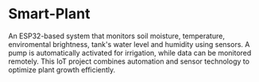 # Smart-Plant
An ESP32-based system that monitors soil moisture, temperature, enviromental brightness, tank's water level and humidity using sensors. A pump is automatically activated for irrigation, while data can be monitored remotely. This IoT project combines automation and sensor technology to optimize plant growth efficiently.
